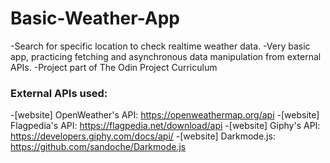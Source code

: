 # Basic-Weather-App

-Search for specific location to check realtime weather data.
-Very basic app, practicing fetching and asynchronous data manipulation from external APIs.
-Project part of The Odin Project Curriculum

### External APIs used:

<!-- BLOG-POST-LIST:START -->
<!-- BLOG-POST-LIST:END -->

-[website] OpenWeather's API: https://openweathermap.org/api 
-[website] Flagpedia's API: https://flagpedia.net/download/api 
-[website] Giphy's API: https://developers.giphy.com/docs/api/ 
-[website] Darkmode.js: https://github.com/sandoche/Darkmode.js
